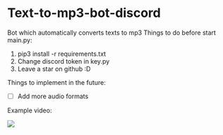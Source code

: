 # Text-to-mp3-bot-discord
Bot which automatically converts texts to mp3
Things to do before start main.py:
1) pip3 install -r requirements.txt
2) Change discord token in key.py
3) Leave a star on github :D

Things to implement in the future:
- [ ] Add more audio formats

Example video:


[![](https://img.youtube.com/vi/foHMV908I1E/0.jpg)]([https://www.youtube.com/watch?v=foHMV908I1E](https://www.youtube.com/watch?v=UbgR1jzFkWk)https://www.youtube.com/watch?v=UbgR1jzFkWk)

